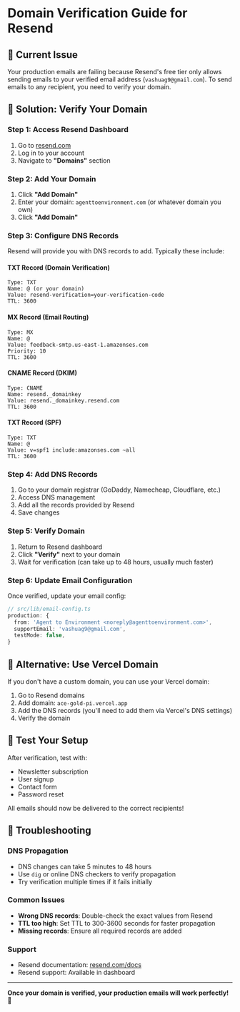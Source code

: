 # Domain Verification Guide for Resend

## 🚨 Current Issue
Your production emails are failing because Resend's free tier only allows sending emails to your verified email address (`vashuag9@gmail.com`). To send emails to any recipient, you need to verify your domain.

## 🎯 Solution: Verify Your Domain

### Step 1: Access Resend Dashboard
1. Go to [resend.com](https://resend.com)
2. Log in to your account
3. Navigate to **"Domains"** section

### Step 2: Add Your Domain
1. Click **"Add Domain"**
2. Enter your domain: `agenttoenvironment.com` (or whatever domain you own)
3. Click **"Add Domain"**

### Step 3: Configure DNS Records
Resend will provide you with DNS records to add. Typically these include:

#### TXT Record (Domain Verification)
```
Type: TXT
Name: @ (or your domain)
Value: resend-verification=your-verification-code
TTL: 3600
```

#### MX Record (Email Routing)
```
Type: MX
Name: @
Value: feedback-smtp.us-east-1.amazonses.com
Priority: 10
TTL: 3600
```

#### CNAME Record (DKIM)
```
Type: CNAME
Name: resend._domainkey
Value: resend._domainkey.resend.com
TTL: 3600
```

#### TXT Record (SPF)
```
Type: TXT
Name: @
Value: v=spf1 include:amazonses.com ~all
TTL: 3600
```

### Step 4: Add DNS Records
1. Go to your domain registrar (GoDaddy, Namecheap, Cloudflare, etc.)
2. Access DNS management
3. Add all the records provided by Resend
4. Save changes

### Step 5: Verify Domain
1. Return to Resend dashboard
2. Click **"Verify"** next to your domain
3. Wait for verification (can take up to 48 hours, usually much faster)

### Step 6: Update Email Configuration
Once verified, update your email config:

```typescript
// src/lib/email-config.ts
production: {
  from: 'Agent to Environment <noreply@agenttoenvironment.com>',
  supportEmail: 'vashuag9@gmail.com',
  testMode: false,
}
```

## 🚀 Alternative: Use Vercel Domain

If you don't have a custom domain, you can use your Vercel domain:

1. Go to Resend domains
2. Add domain: `ace-gold-pi.vercel.app`
3. Add the DNS records (you'll need to add them via Vercel's DNS settings)
4. Verify the domain

## 📧 Test Your Setup

After verification, test with:
- Newsletter subscription
- User signup
- Contact form
- Password reset

All emails should now be delivered to the correct recipients!

## 🔧 Troubleshooting

### DNS Propagation
- DNS changes can take 5 minutes to 48 hours
- Use `dig` or online DNS checkers to verify propagation
- Try verification multiple times if it fails initially

### Common Issues
- **Wrong DNS records**: Double-check the exact values from Resend
- **TTL too high**: Set TTL to 300-3600 seconds for faster propagation
- **Missing records**: Ensure all required records are added

### Support
- Resend documentation: [resend.com/docs](https://resend.com/docs)
- Resend support: Available in dashboard

---

**Once your domain is verified, your production emails will work perfectly! 🎉**
